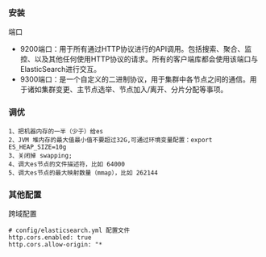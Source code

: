 

### 安装



端口

- 9200端口：用于所有通过HTTP协议进行的API调用。包括搜索、聚合、监控、以及其他任何使用HTTP协议的请求。所有的客户端库都会使用该端口与ElasticSearch进行交互。
- 9300端口：是一个自定义的二进制协议，用于集群中各节点之间的通信。用于诸如集群变更、主节点选举、节点加入/离开、分片分配等事项。

### 调优


    1、把机器内存的一半（少于）给es
    2、JVM 堆内存的最大值最小值不要超过32G,可通过环境变量配置：export ES_HEAP_SIZE=10g
    3、关闭掉 swapping;
    4、调大es节点的文件描述符，比如 64000
    5、调大es节点的最大映射数量（mmap），比如 262144



### 其他配置

跨域配置

```
# config/elasticsearch.yml 配置文件
http.cors.enabled: true
http.cors.allow-origin: "*
```

